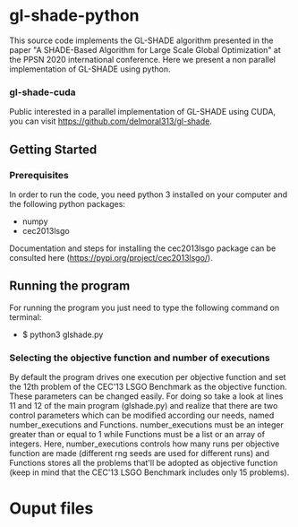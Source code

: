# gl-shade-python
This source code implements the GL-SHADE algorithm presented in the paper "A SHADE-Based Algorithm for Large Scale Global Optimization" at the PPSN 2020 international conference. Here we present a non parallel implementation of GL-SHADE using python.

### gl-shade-cuda
Public interested in a parallel implementation of GL-SHADE using CUDA, you can visit https://github.com/delmoral313/gl-shade. 

## Getting Started

### Prerequisites
In order to run the code, you need python 3 installed on your computer and the following python packages: 
- numpy 
- cec2013lsgo  

Documentation and steps for installing the cec2013lsgo package can be consulted here (https://pypi.org/project/cec2013lsgo/).

## Running the program 
For running the program you just need to type the following command on terminal:
- $ python3 glshade.py 

### Selecting the objective function and number of executions
By default the program drives one execution per objective function and set the 12th problem of the CEC'13 LSGO Benchmark as the objective function. These parameters can be changed easily. For doing so take a look at lines 11 and 12 of the main program (glshade.py) and realize that there are two control parameters which can be modified according our needs, named number_executions and Functions. number_executions must be an integer greater than or equal to 1 while Functions must be a list or an array of integers. Here, number_executions controls how many runs per objective function are made (different rng seeds are used for different runs) and Functions stores all the problems that'll be adopted as objective function (keep in mind that the CEC'13 LSGO Benchmark includes only 15 problems).   

# Ouput files
